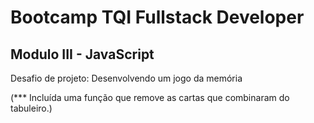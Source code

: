 # Bootcamp TQI Fullstack Developer

## Modulo III - JavaScript

Desafio de projeto: Desenvolvendo um jogo da memória

(*** Incluída uma função que remove as cartas que combinaram do tabuleiro.)
